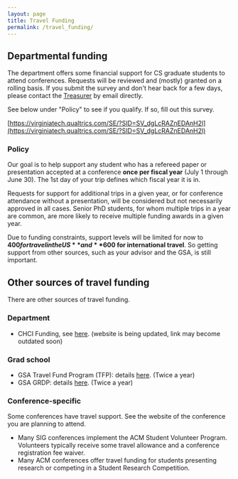 ```yaml
---
layout: page
title: Travel Funding
permalink: /travel_funding/
---
```


## Departmental funding

The department offers some financial support for CS graduate students to attend conferences.
Requests will be reviewed and (mostly) granted on a rolling basis.
If you submit the survey and don't hear back for a few days, please contact the [Treasurer](/Officers/) by email directly.

See below under "Policy" to see if you qualify.
If so, fill out this survey.

[https://virginiatech.qualtrics.com/SE/?SID=SV_dgLcRAZnEDAnH2l](https://virginiatech.qualtrics.com/SE/?SID=SV_dgLcRAZnEDAnH2l)

### Policy

Our goal is to help support any student who has a refereed paper or
presentation accepted at a conference **once per fiscal year** (July 1
through June 30). The 1st day of your trip defines which fiscal year it
is in.

Requests for support for additional trips in a given year, or for
conference attendance without a presentation, will be considered but
not necessarily approved in all cases. Senior PhD students, for whom
multiple trips in a year are common, are more likely to receive multiple
funding awards in a given year.

Due to funding constraints, support levels will be limited for now to
**$400 for travel in the US** and **$600 for international travel**.  So getting
support from other sources, such as your advisor and the GSA, is still
important.

## Other sources of travel funding

There are other sources of travel funding.

### Department

- CHCI Funding, see [here](http://www.hci.vt.edu/funding.php). (website is being updated, link may become outdated soon)

### Grad school

- GSA Travel Fund Program (TFP): details [here](https://blogs.lt.vt.edu/graduatestudentassembly/what-we-can-offer-you/funding-opportunities/travel-fund-program/). (Twice a year)
- GSA GRDP: details [here](https://blogs.lt.vt.edu/graduatestudentassembly/what-we-can-offer-you/funding-opportunities/graduate-research-development-program/). (Twice a year)

### Conference-specific

Some conferences have travel support. See the website of the conference you are planning to attend.

- Many SIG conferences implement the ACM Student Volunteer Program. Volunteers typically receive some travel allowance and a conference registration fee waiver.
- Many ACM conferences offer travel funding for students presenting research or competing in a Student Research Competition.
